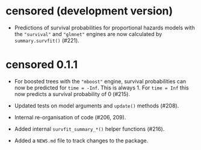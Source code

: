# censored (development version)

* Predictions of survival probabilities for proportional hazards models with 
  the `"survival"` and `"glmnet"` engines are now calculated by 
  `summary.survfit()` (#221).

# censored 0.1.1

* For boosted trees with the `"mboost"` engine, survival probabilities can now be predicted for `time = -Inf`. This is always 1. For `time = Inf` this now predicts a survival probability of 0 (#215).

* Updated tests on model arguments and `update()` methods (#208).

* Internal re-organisation of code (#206, 209).

* Added internal `survfit_summary_*()` helper functions (#216).

* Added a `NEWS.md` file to track changes to the package.

